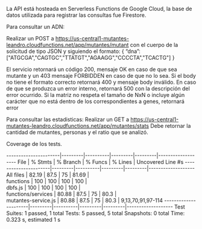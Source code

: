 La API está hosteada en Serverless Functions de Google Cloud, la base de datos utilizada para registrar las consultas fue Firestore.

Para consultar un ADN:

Realizar un POST a https://us-central1-mutantes-leandro.cloudfunctions.net/app/mutantes/mutant
con el cuerpo de la solicitud de tipo JSON y siguiendo el formato: 
{
“dna”:["ATGCGA","CAGTGC","TTATGT","AGAAGG","CCCCTA","TCACTG"]
}

El servicio retornará un código 200, mensaje OK en caso de que sea mutante y un 403 mensaje FORBIDDEN en caso de que no lo sea.
Si el body no tiene el formato correcto retornará 400 y mensaje body inválido.
En caso de que se produzca un error interno, retornará 500 con la descripción del error ocurrido.
Si la matriz no respeta el tamaño de NxN o incluye algún carácter que no está dentro de los correspondientes a genes, retornará error

Para consultar las estadisticas:
Realizar un GET a https://us-central1-mutantes-leandro.cloudfunctions.net/app/mutantes/stats
Debe retornar la cantidad de mutantes, personas y el ratio que se analizó.


Coverage de los tests.

----------------------|---------|----------|---------|---------|-------------------
File                  | % Stmts | % Branch | % Funcs | % Lines | Uncovered Line #s 
----------------------|---------|----------|---------|---------|-------------------
All files             |   82.19 |     87.5 |      75 |   81.69 |                   
 functions            |     100 |      100 |     100 |     100 |                   
  dbfs.js             |     100 |      100 |     100 |     100 |                   
 functions/services   |   80.88 |     87.5 |      75 |    80.3 |                   
  mutantes-service.js |   80.88 |     87.5 |      75 |    80.3 | 9,13,70,91,97-114 
----------------------|---------|----------|---------|---------|-------------------
Test Suites: 1 passed, 1 total
Tests:       5 passed, 5 total
Snapshots:   0 total
Time:        0.323 s, estimated 1 s